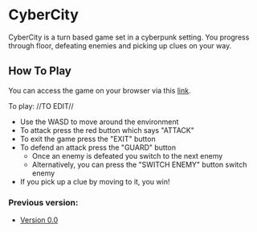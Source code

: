 # CyberCity
CyberCity is a turn based game set in a cyberpunk setting. You progress through floor, defeating enemies and picking up clues on your way.

## How To Play
You can access the game on your browser via this [link](https://aadamhuda.github.io/gameDevBuilds/v1.0/index.html).

To play:
//TO EDIT//
- Use the WASD to move around the environment
- To attack press the red button which says "ATTACK"
- To exit the game press the "EXIT" button
- To defend an attack press the "GUARD" button
  - Once an enemy is defeated you switch to the next enemy
  - Alternatively, you can press the "SWITCH ENEMY" button switch enemy
- If you pick up a clue by moving to it, you win!


### Previous version:
- [Version 0.0](https://aadamhuda.github.io/gameDevBuilds/v0.0/index.html)
